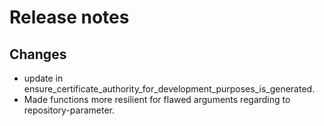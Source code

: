# Release notes

## Changes

- update in ensure_certificate_authority_for_development_purposes_is_generated.
- Made functions more resilient for flawed arguments regarding to repository-parameter.

